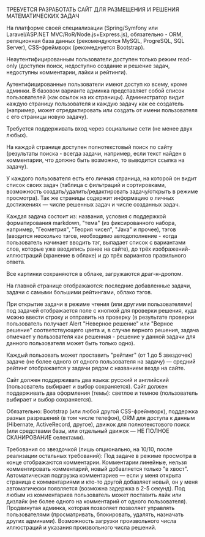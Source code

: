 ТРЕБУЕТСЯ РАЗРАБОТАТЬ САЙТ ДЛЯ РАЗМЕЩЕНИЯ И РЕШЕНИЯ МАТЕМАТИЧЕСКИХ ЗАДАЧ

На платформе своей специализации (Spring/Symfony или Laravel/ASP.NET MVC/RoR/Node.js+Express.js), обязательно - ORM, реляционная база данных (рекомендуются MySQL, ProgreSQL, SQL Server), CSS-фреймворк (рекомеднуется Bootstrap).

Неаутентифицированным пользователи доступен только режим read-only (доступен поиск, недоступно создание и решение задач, недоступны комментарии, лайки и рейтинги).

Аутентифицированные пользователи имеют доступ ко всему, кроме админки. В базовом варианте админка представляет собой список пользователей (как ссылок на их страницы). Администратор видит каждую страницу пользователя и каждую задачу как ее создатель (например, может отредактировать или создать от имени пользователя с его страницы новую задачу).

Требуется поддерживать вход через социальные сети (не менее двух любых).

На каждой странице доступен полнотекстовый поиск по сайту (результаты поиска - всегда задачи, например, если текст найден в комментарии, что должно быть возможно, то выводится ссылка на задачу).

У каждого пользователя есть его личная страница, на которой он видит список своих задач (таблица с фильтраций и сортировками, возможность создать/удалить/редактировать задачу/открыть в режиме просмотра). Так же страницы содержит информацию о личных достижениях — числе решенных задач и числе созданных задач.

Каждая задача состоит из: названия, условия с поддержкой форматирования markdown, "тема" (из фиксированного набора, например, "Геометрия", "Теория чисел", "Java" и прочее), тэгов (вводится несколько тэгов, необходимо автодополнение - когда пользователь начинает вводить тэг, выпадает список с вариантами слов, которые уже вводились ранее на сайте), до трёх изображений-иллюстраций (хранение в облаке) и до трёх вариантов правильного ответа. 

Все картинки сохраняются в облаке, загружаются драг-н-дропом. 

На главной странице отображаются: последние добавленные задачи, задачи с самыми большими рейтингами, облако тэгов.

При открытие задачи в режиме чтения (или другими пользователями) под задачей отображается поле с кнопкой для проверки решения, куда можно ввести строку и отправить на проверку (в результате проверки пользователь получает Alert "Неверное решение" или "Верное решение" соответствующего цвета и, в случае верного решения, задача отмечает у пользователя как решенная - решение у данной задачи для данного пользователя может быть только одно).

Каждый пользовать может проставить "рейтинг" (от 1 до 5 звездочек) задаче (не более одного от одного пользователя на задачу) — средний рейтинг отображается у задачи рядом с названием везде на сайте. 

Сайт должен поддерживать два языка: русский и английский (пользователь выбирает и выбор сохраняется). Сайт должен поддерживать два оформления (темы): светлое и темное (пользователь выбирает и выбор сохраняется).

Обязательно: Bootstrap (или любой другой CSS-фреймворк), поддержка разных разрешений (в том числе телефон), ORM для доступа к данным (Hibernate, ActiveRecord, другое), движок для полнотекстового поиск (или средствами базы, или отдельный движок — НЕ ПОЛНОЕ СКАНИРОВАНИЕ селектами).

Требования со звездочкой (лишь опционально, на 10/10, после реализации остальных требований):
  Под задаче в режиме просмотра в конце отображаются комментарии. Комментарии линейные, нельзя комментировать комментарий, новый добавляется только "в хвост". Автоматическая подгрузка комментариев — если у меня открыта страница с комментариями и кто-то другой добавляет новый, он у меня автомагически появляется (возможна задержка в 2-5 секунд). Под любым из комментариев пользователь может поставить лайк или дизлайк (не более одного на комментарий от одного пользователя).
  Продвинутая админка, которая позволяет позволяет управлять пользователями (просматривать, блокировать, удалять, назначать других админами).
  Возможность загрузки произвольного числа иллюстраций и указания произвольного числа решений.